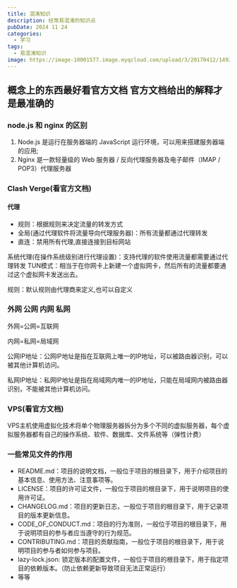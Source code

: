 ```yaml
---
title: 混淆知识
description: 经常易混淆的知识点
pubDate: 2024 11 24
categories:
  - 学习
tags:
  - 易混淆知识
image: https://image-10001577.image.myqcloud.com/upload/3/20170412/1492007452202.jpg
---
```


## 概念上的东西最好看官方文档 官方文档给出的解释才是最准确的

### node.js 和 nginx 的区别

1. Node.js 是运行在服务器端的 JavaScript 运行环境，可以用来搭建服务器端的应用;
2. Nginx 是一款轻量级的 Web 服务器 / 反向代理服务器及电子邮件（IMAP / POP3）代理服务器

### Clash Verge(看官方文档)

#### 代理

- 规则：根据规则来决定流量的转发方式
- 全局(通过代理软件将流量导向代理服务器)：所有流量都通过代理转发
- 直连：禁用所有代理,直接连接到目标网站

系统代理(在操作系统级别进行代理设置)：支持代理的软件使用流量都需要通过代理转发
TUN模式：相当于在你网卡上新建一个虚拟网卡，然后所有的流量都要通过这个虚拟网卡发送出去。

规则：默认规则由代理商来定义,也可以自定义

### 外网 公网 内网 私网

外网=公网=互联网

内网=私网=局域网

公网IP地址：公网IP地址是指在互联网上唯一的IP地址，可以被路由器识别，可以被其他计算机访问。

私网IP地址：私网IP地址是指在局域网内唯一的IP地址，只能在局域网内被路由器识别，不能被其他计算机访问。

### VPS(看官方文档)

VPS主机使用虚拟化技术将单个物理服务器拆分为多个不同的虚拟服务器，每个虚拟服务器都有自己的操作系统、软件、数据库、文件系统等（弹性计费）

### 一些常见文件的作用

- README.md：项目的说明文档，一般位于项目的根目录下，用于介绍项目的基本信息、使用方法、注意事项等。
- LICENSE：项目的许可证文件，一般位于项目的根目录下，用于说明项目的使用许可证。
- CHANGELOG.md：项目的更新日志，一般位于项目的根目录下，用于记录项目的版本更新信息。
- CODE_OF_CONDUCT.md：项目的行为准则，一般位于项目的根目录下，用于说明项目的参与者应当遵守的行为规范。
- CONTRIBUTING.md：项目的贡献指南，一般位于项目的根目录下，用于说明项目的参与者如何参与项目。
- lazy-lock.json: 锁定版本的配置文件，一般位于项目的根目录下，用于指定项目的依赖版本。（防止依赖更新导致项目无法正常运行）
- 等等
